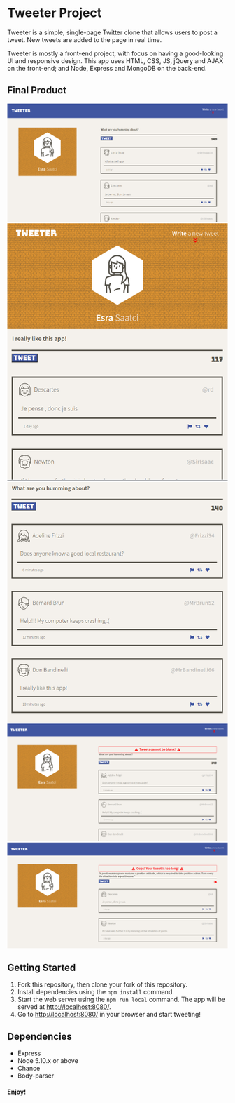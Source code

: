 # Tweeter Project

Tweeter is a simple, single-page Twitter clone that allows users to post a tweet. New tweets are added to the page in real time.

Tweeter is mostly a front-end project, with focus on having a good-looking UI and responsive design. This app uses HTML, CSS, JS, jQuery and AJAX on the front-end; and  Node, Express and MongoDB on the back-end.


## Final Product
!["Tweeter on desktop"](https://github.com/esra-saatci/tweeter/blob/master/docs/tweeter-desktop.png?raw=true)
!["Tweeting on tablet"](https://github.com/esra-saatci/tweeter/blob/master/docs/tweeting-on-tablet.png?raw=true)
![Tweeter timeline"](https://github.com/esra-saatci/tweeter/blob/master/docs/tweeter-timeline.png?raw=true)
!["Blank tweet error"](https://github.com/esra-saatci/tweeter/blob/master/docs/blank-tweet%20error.png?raw=true)
!["Too long tweet error"](https://github.com/esra-saatci/tweeter/blob/master/docs/Too-long-tweet-error.png?raw=true)



## Getting Started

1. Fork this repository, then clone your fork of this repository.
2. Install dependencies using the `npm install` command.
3. Start the web server using the `npm run local` command. The app will be served at <http://localhost:8080/>.
4. Go to <http://localhost:8080/> in your browser and start tweeting!


## Dependencies

- Express
- Node 5.10.x or above
- Chance
- Body-parser


#### Enjoy! 